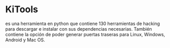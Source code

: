 # KiTools
es una herramienta en python que contiene 130 herramientas de hacking para descargar e instalar con sus dependencias necesarias. También contiene la opción de poder generar puertas traseras para Linux, Windows, Android y Mac OS.
